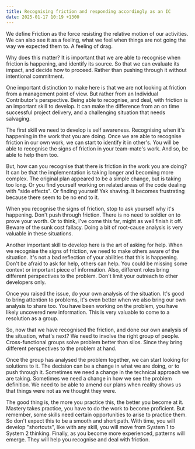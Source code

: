 ```yaml
---
title: Recognising friction and responding accordingly as an IC
date: 2025-01-17 10:19 +1300
---
```


We define Friction as the force resisting the relative motion of our activities. We can also see it as a feeling, what we feel when things are not going the way we expected them to. A feeling of drag.

Why does this matter? It is important that we are able to recognise when friction is happening, and identify its source. So that we can evaluate its impact, and decide how to proceed. Rather than pushing through it without intentional commitment.

One important distinction to make here is that we are not looking at friction from a management point of view. But rather from an Individual Contributor's perspective. Being able to recognise, and deal, with friction is an important skill to develop. It can make the difference from an on time successful project delivery, and a challenging situation that needs salvaging.

The first skill we need to develop is self awareness. Recognising when it's happening in the work that you are doing. Once we are able to recognise friction in our own work, we can start to identify it in other's. You will be able to recognise the signs of friction in your team-mate's work. And so, be able to help them too.

But, how can you recognise that there is friction in the work you are doing? It can be that the implementation is taking longer and becoming more complex. The original plan appeared to be a simple change, but is taking too long. Or you find yourself working on related areas of the code dealing with "side effects". Or finding yourself Yak shaving. It becomes frustrating because there seem to be no end to it.

When you recognise the signs of friction, stop to ask yourself why it's happening. Don't push through friction. There is no need to soldier on to prove your worth. Or to think, I've come this far, might as well finish it off. Beware of the sunk cost fallacy. Doing a bit of root-cause analysis is very valuable in these situations.

Another important skill to develop here is the art of asking for help. When we recognise the signs of friction, we need to make others aware of the situation. It's not a bad reflection of your abilities that this is happening. Don't be afraid to ask for help, others can help. You could be missing some context or important piece of information. Also, different roles bring different perspectives to the problem. Don't limit your outreach to other developers only.

Once you raised the issue, do your own analysis of the situation. It's good to bring attention to problems, it's even better when we also bring our own analysis to share too. You have been working on the problem, you have likely uncovered new information. This is very valuable to come to a resolution as a group.

So, now that we have recognised the friction, and done our own analysis of the situation, what's next? We need to involve the right group of people. Cross-functional groups solve problem better than silos. Since they bring different perspectives to the problem at hand.

Once the group has analysed the problem together, we can start looking for solutions to it. The decision can be a change in what we are doing, or to push through it. Sometimes we need a change in the technical approach we are taking. Sometimes we need a change in how we see the problem definition. We need to be able to amend our plans when reality shows us that things were not as we thought they were.

The good thing is, the more you practice this, the better you become at it. Mastery takes practice, you have to do the work to become proficient. But remember, some skills need certain opportunities to arise to practice them. So don't expect this to be a smooth and short path. With time, you will develop "shortcuts", like with any skill, you will move from System 1 to System 2 thinking. Finally, as you become more experienced, patterns will emerge. They will help you recognise and deal with friction.
